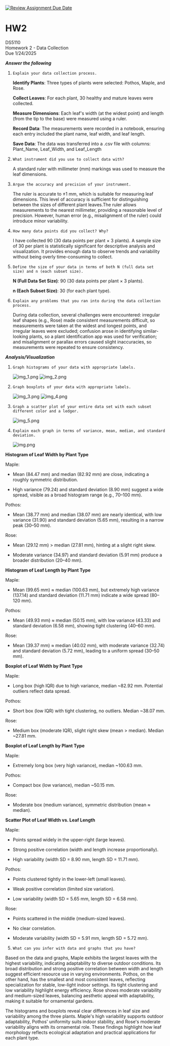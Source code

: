 [![Review Assignment Due Date](https://classroom.github.com/assets/deadline-readme-button-22041afd0340ce965d47ae6ef1cefeee28c7c493a6346c4f15d667ab976d596c.svg)](https://classroom.github.com/a/AV-xh9XP)
# HW2
DS5110  
Homework 2 - Data Collection  
Due 1/24/2025

__*Answer the following*__
1. ```Explain your data collection process. ```

    **Identify Plants**: Three types of plants were selected: Pothos, Maple, and Rose.

    **Collect Leaves**: For each plant, 30 healthy and mature leaves were collected.
    
    **Measure Dimensions**: Each leaf's width (at the widest point) and length (from the tip to the base) were measured using a ruler.

    **Record Data**: The measurements were recorded in a notebook, ensuring each entry included the plant name, leaf width, and leaf length.
    
    **Save Data**: The data was transferred into a .csv file with columns: Plant_Name, Leaf_Width, and Leaf_Length


2. ```What instrument did you use to collect data with? ```

    A standard ruler with millimeter (mm) markings was used to measure the leaf dimensions.


3. ```Argue the accuracy and precision of your instrument. ```
    
    The ruler is accurate to ±1 mm, which is suitable for measuring leaf dimensions. This level of accuracy is sufficient for distinguishing between the sizes of different plant leaves.The ruler allows measurements to the nearest millimeter, providing a reasonable level of precision. However, human error (e.g., misalignment of the ruler) could introduce minor variability.


4. ```How many data points did you collect? Why? ```    
    
    I have collected 90 (30 data points per plant × 3 plants).
    A sample size of 30 per plant is statistically significant for descriptive analysis and visualization. It provides enough data to observe trends and variability without being overly time-consuming to collect.


5. ```Define the size of your data in terms of both N (full data set size) and n (each subset size). ```

    **N (Full Data Set Size)**: 90 (30 data points per plant × 3 plants).
    
    **n (Each Subset Size)**: 30 (for each plant type).


7. ```Explain any problems that you ran into during the data collection process.```

    During data collection, several challenges were encountered: irregular leaf shapes (e.g., Rose) made consistent measurements difficult, so measurements were taken at the widest and longest points, and irregular leaves were excluded; confusion arose in identifying similar-looking plants, so a plant identification app was used for verification; and misalignment or parallax errors caused slight inaccuracies, so measurements were repeated to ensure consistency.

__*Analysis/Visualization*__

1. ```Graph histograms of your data with appropriate labels. ```

      ![img_1.png](img_1.png)    ![img_2.png](img_2.png)

2. ```Graph boxplots of your data with appropriate labels. ```

   ![img_3.png](img_3.png)    ![img_4.png](img_4.png)

3. ```Graph a scatter plot of your entire data set with each subset different color and a ledger.``` 

   ![img_5.png](img_5.png)

4. ```Explain each graph in terms of variance, mean, median, and standard deviation. ```

      ![img.png](img.png)

**Histogram of Leaf Width by Plant Type**

Maple:

- Mean (84.47 mm) and median (82.92 mm) are close, indicating a roughly symmetric distribution.
      
- High variance (79.24) and standard deviation (8.90 mm) suggest a wide spread, visible as a broad histogram range (e.g., 70–100 mm).

Pothos:

- Mean (38.77 mm) and median (38.07 mm) are nearly identical, with low variance (31.90) and standard deviation (5.65 mm), resulting in a narrow peak (30–50 mm).

Rose:

- Mean (29.12 mm) > median (27.81 mm), hinting at a slight right skew.
      
- Moderate variance (34.97) and standard deviation (5.91 mm) produce a broader distribution (20–40 mm).

**Histogram of Leaf Length by Plant Type**

Maple:

- Mean (99.65 mm) ≈ median (100.63 mm), but extremely high variance (137.14) and standard deviation (11.71 mm) indicate a wide spread (80–120 mm).

Pothos:

- Mean (49.93 mm) ≈ median (50.15 mm), with low variance (43.33) and standard deviation (6.58 mm), showing tight clustering (40–60 mm).

Rose:

- Mean (39.37 mm) ≈ median (40.02 mm), with moderate variance (32.74) and standard deviation (5.72 mm), leading to a uniform spread (30–50 mm).

**Boxplot of Leaf Width by Plant Type**

Maple:

- Long box (high IQR) due to high variance, median ~82.92 mm. Potential outliers reflect data spread.

Pothos:

- Short box (low IQR) with tight clustering, no outliers. Median ~38.07 mm.

Rose:

- Medium box (moderate IQR), slight right skew (mean > median). Median ~27.81 mm.

**Boxplot of Leaf Length by Plant Type**

Maple:

- Extremely long box (very high variance), median ~100.63 mm.

Pothos:

- Compact box (low variance), median ~50.15 mm.

Rose:

- Moderate box (medium variance), symmetric distribution (mean ≈ median).

**Scatter Plot of Leaf Width vs. Leaf Length**

Maple:

- Points spread widely in the upper-right (large leaves).
      
- Strong positive correlation (width and length increase proportionally).
      
- High variability (width SD = 8.90 mm, length SD = 11.71 mm).

Pothos:

- Points clustered tightly in the lower-left (small leaves).
      
- Weak positive correlation (limited size variation).
      
- Low variability (width SD = 5.65 mm, length SD = 6.58 mm).

Rose:

- Points scattered in the middle (medium-sized leaves).
      
- No clear correlation.
      
- Moderate variability (width SD = 5.91 mm, length SD = 5.72 mm).

5. ```What can you infer with data and graphs that you have?```
   
Based on the data and graphs, Maple exhibits the largest leaves with the highest variability, indicating adaptability to diverse outdoor conditions. Its broad distribution and strong positive correlation between width and length suggest efficient resource use in varying environments. Pothos, on the other hand, has the smallest and most consistent leaves, reflecting specialization for stable, low-light indoor settings. Its tight clustering and low variability highlight energy efficiency. Rose shows moderate variability and medium-sized leaves, balancing aesthetic appeal with adaptability, making it suitable for ornamental gardens.

The histograms and boxplots reveal clear differences in leaf size and variability among the three plants. Maple's high variability supports outdoor adaptability, Pothos' uniformity suits indoor stability, and Rose's moderate variability aligns with its ornamental role. These findings highlight how leaf morphology reflects ecological adaptation and practical applications for each plant type.